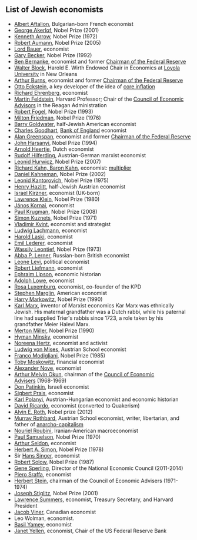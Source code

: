<h2>List of Jewish economists </h2>
<ul>
<li><a href="https://en.wikipedia.org/wiki/Albert_Aftalion" target="_blank" rel="nofollow noopener">Albert Aftalion</a>, Bulgarian-born French economist</li>
<li><a href="https://en.wikipedia.org/wiki/George_Akerlof" target="_blank" rel="nofollow noopener">George Akerlof</a>, Nobel Prize (2001)</li>
<li><a href="https://en.wikipedia.org/wiki/Kenneth_Arrow" target="_blank" rel="nofollow noopener">Kenneth Arrow</a>, Nobel Prize (1972)</li>
<li><a href="https://en.wikipedia.org/wiki/Robert_Aumann" target="_blank" rel="nofollow noopener">Robert Aumann</a>, Nobel Prize (2005)</li>
<li><a href="https://en.wikipedia.org/wiki/Peter_Thomas_Bauer" target="_blank" rel="nofollow noopener">Lord Bauer</a>, economist</li>
<li><a href="https://en.wikipedia.org/wiki/Gary_Becker" target="_blank" rel="nofollow noopener">Gary Becker</a>, Nobel Prize (1992)</li>
<li><a href="https://en.wikipedia.org/wiki/Ben_Bernanke" target="_blank" rel="nofollow noopener">Ben Bernanke</a>, economist and former&nbsp;<a href="https://en.wikipedia.org/wiki/Chairman_of_the_Federal_Reserve" target="_blank" rel="nofollow noopener">Chairman of the Federal Reserve</a></li>
<li><a href="https://en.wikipedia.org/wiki/Walter_Block" target="_blank" rel="nofollow noopener">Walter Block</a>, Harold E. Wirth Endowed Chair in Economics at&nbsp;<a href="https://en.wikipedia.org/wiki/Loyola_University_New_Orleans" target="_blank" rel="nofollow noopener">Loyola University</a>&nbsp;in New Orleans</li>
<li><a href="https://en.wikipedia.org/wiki/Arthur_Burns" target="_blank" rel="nofollow noopener">Arthur Burns</a>, economist and former&nbsp;<a href="https://en.wikipedia.org/wiki/Chairman_of_the_Federal_Reserve" target="_blank" rel="nofollow noopener">Chairman of the Federal Reserve</a></li>
<li><a href="https://en.wikipedia.org/wiki/Otto_Eckstein" target="_blank" rel="nofollow noopener">Otto Eckstein</a>, a key developer of the idea of&nbsp;<a href="https://en.wikipedia.org/wiki/Core_inflation" target="_blank" rel="nofollow noopener">core inflation</a></li>
<li><a href="https://en.wikipedia.org/wiki/Richard_Ehrenberg" target="_blank" rel="nofollow noopener">Richard Ehrenberg</a>, economist</li>
<li><a href="https://en.wikipedia.org/wiki/Martin_Feldstein" target="_blank" rel="nofollow noopener">Martin Feldstein</a>, Harvard Professor; Chair of the&nbsp;<a href="https://en.wikipedia.org/wiki/Council_of_Economic_Advisors" target="_blank" rel="nofollow noopener">Council of Economic Advisors</a>&nbsp;in the Reagan Administration</li>
<li><a href="https://en.wikipedia.org/wiki/Robert_Fogel" target="_blank" rel="nofollow noopener">Robert Fogel</a>, Nobel Prize (1993)</li>
<li><a href="https://en.wikipedia.org/wiki/Milton_Friedman" target="_blank" rel="nofollow noopener">Milton Friedman</a>, Nobel Prize (1976)</li>
<li><a href="https://en.wikipedia.org/wiki/Barry_Goldwater" target="_blank" rel="nofollow noopener">Barry Goldwater</a>, half-Jewish American economist</li>
<li><a href="https://en.wikipedia.org/wiki/Charles_Goodhart" target="_blank" rel="nofollow noopener">Charles Goodhart</a>,&nbsp;<a href="https://en.wikipedia.org/wiki/Bank_of_England" target="_blank" rel="nofollow noopener">Bank of England</a>&nbsp;economist</li>
<li><a href="https://en.wikipedia.org/wiki/Alan_Greenspan" target="_blank" rel="nofollow noopener">Alan Greenspan</a>, economist and former&nbsp;<a href="https://en.wikipedia.org/wiki/Chairman_of_the_Federal_Reserve" target="_blank" rel="nofollow noopener">Chairman of the Federal Reserve</a></li>
<li><a href="https://en.wikipedia.org/wiki/John_Harsanyi" target="_blank" rel="nofollow noopener">John Harsanyi</a>, Nobel Prize (1994)</li>
<li><a href="https://en.wikipedia.org/wiki/Arnold_Heertje" target="_blank" rel="nofollow noopener">Arnold Heertje</a>, Dutch economist</li>
<li><a href="https://en.wikipedia.org/wiki/Rudolf_Hilferding" target="_blank" rel="nofollow noopener">Rudolf Hilferding</a>, Austrian-German marxist economist</li>
<li><a href="https://en.wikipedia.org/wiki/Leonid_Hurwicz" target="_blank" rel="nofollow noopener">Leonid Hurwicz</a>, Nobel Prize (2007)</li>
<li><a href="https://en.wikipedia.org/wiki/Richard_Kahn,_Baron_Kahn" target="_blank" rel="nofollow noopener">Richard Kahn, Baron Kahn</a>, economist:&nbsp;<a href="https://en.wikipedia.org/wiki/Multiplier_(economics)" target="_blank" rel="nofollow noopener">multiplier</a></li>
<li><a href="https://en.wikipedia.org/wiki/Daniel_Kahneman" target="_blank" rel="nofollow noopener">Daniel Kahneman</a>, Nobel Prize (2002)</li>
<li><a href="https://en.wikipedia.org/wiki/Leonid_Kantorovich" target="_blank" rel="nofollow noopener">Leonid Kantorovich</a>, Nobel Prize (1975)</li>
<li><a href="https://en.wikipedia.org/wiki/Henry_Hazlitt" target="_blank" rel="nofollow noopener">Henry Hazlitt</a>, half-Jewish Austrian economist</li>
<li><a href="https://en.wikipedia.org/wiki/Israel_Kirzner" target="_blank" rel="nofollow noopener">Israel Kirzner</a>,&nbsp;economist (UK-born)</li>
<li><a href="https://en.wikipedia.org/wiki/Lawrence_Klein" target="_blank" rel="nofollow noopener">Lawrence Klein</a>, Nobel Prize (1980)</li>
<li><a href="https://en.wikipedia.org/wiki/J%C3%A1nos_Kornai" target="_blank" rel="nofollow noopener">J&aacute;nos Kornai</a>, economist</li>
<li><a href="https://en.wikipedia.org/wiki/Paul_Krugman" target="_blank" rel="nofollow noopener">Paul Krugman</a>, Nobel Prize (2008)</li>
<li><a href="https://en.wikipedia.org/wiki/Simon_Kuznets" target="_blank" rel="nofollow noopener">Simon Kuznets</a>, Nobel Prize (1971)</li>
<li><a href="https://en.wikipedia.org/wiki/Vladimir_Kvint" target="_blank" rel="nofollow noopener">Vladimir Kvint</a>, economist and strategist</li>
<li><a href="https://en.wikipedia.org/wiki/Ludwig_Lachmann" target="_blank" rel="nofollow noopener">Ludwig Lachmann</a>, economist</li>
<li><a href="https://en.wikipedia.org/wiki/Harold_Laski" target="_blank" rel="nofollow noopener">Harold Laski</a>, economist</li>
<li><a href="https://en.wikipedia.org/wiki/Emil_Lederer" target="_blank" rel="nofollow noopener">Emil Lederer</a>, economist</li>
<li><a href="https://en.wikipedia.org/wiki/Wassily_Leontief" target="_blank" rel="nofollow noopener">Wassily Leontief</a>, Nobel Prize (1973)</li>
<li><a href="https://en.wikipedia.org/wiki/Abba_P._Lerner" target="_blank" rel="nofollow noopener">Abba P. Lerner</a>, Russian-born British economist</li>
<li><a href="https://en.wikipedia.org/wiki/Leone_Levi" target="_blank" rel="nofollow noopener">Leone Levi</a>, political economist</li>
<li><a href="https://en.wikipedia.org/wiki/Robert_Liefmann" target="_blank" rel="nofollow noopener">Robert Liefmann</a>, economist</li>
<li><a href="https://en.wikipedia.org/wiki/Ephraim_Lipson" target="_blank" rel="nofollow noopener">Ephraim Lipson</a>, economic historian</li>
<li><a href="https://en.wikipedia.org/wiki/Adolph_Lowe" target="_blank" rel="nofollow noopener">Adolph Lowe</a>, economist</li>
<li><a href="https://en.wikipedia.org/wiki/Rosa_Luxemburg" target="_blank" rel="nofollow noopener">Rosa Luxemburg</a>, economist, co-founder of the KPD</li>
<li><a href="https://en.wikipedia.org/wiki/Stephen_Marglin" target="_blank" rel="nofollow noopener">Stephen Marglin</a>, American economist</li>
<li><a href="https://en.wikipedia.org/wiki/Harry_Markowitz" target="_blank" rel="nofollow noopener">Harry Markowitz</a>, Nobel Prize (1990)</li>
<li><a href="https://en.wikipedia.org/wiki/Karl_Marx" target="_blank" rel="nofollow noopener">Karl Marx</a>, inventor of Marxist economics&nbsp;Kar Marx was ethnically Jewish. His maternal grandfather was a Dutch rabbi, while his paternal line had supplied Trier's rabbis since 1723, a role taken by his grandfather Meier Halevi Marx.</li>
<li><a href="https://en.wikipedia.org/wiki/Merton_Miller" target="_blank" rel="nofollow noopener">Merton Miller</a>, Nobel Prize (1990)</li>
<li><a href="https://en.wikipedia.org/wiki/Hyman_Minsky" target="_blank" rel="nofollow noopener">Hyman Minsky</a>, economist</li>
<li><a href="https://en.wikipedia.org/wiki/Noreena_Hertz" target="_blank" rel="nofollow noopener">Noreena Hertz</a>,&nbsp;economist and activist</li>
<li><a href="https://en.wikipedia.org/wiki/Ludwig_von_Mises" target="_blank" rel="nofollow noopener">Ludwig von Mises</a>, Austrian School economist</li>
<li><a href="https://en.wikipedia.org/wiki/Franco_Modigliani" target="_blank" rel="nofollow noopener">Franco Modigliani</a>, Nobel Prize (1985)</li>
<li><a href="https://en.wikipedia.org/wiki/Toby_Moskowitz" target="_blank" rel="nofollow noopener">Toby Moskowitz</a>, financial economist</li>
<li><a href="https://en.wikipedia.org/wiki/Alexander_Nove" target="_blank" rel="nofollow noopener">Alexander Nove</a>, economist</li>
<li><a href="https://en.wikipedia.org/wiki/Arthur_Melvin_Okun" target="_blank" rel="nofollow noopener">Arthur Melvin Okun</a>, chairman of the&nbsp;<a href="https://en.wikipedia.org/wiki/Council_of_Economic_Advisers" target="_blank" rel="nofollow noopener">Council of Economic Advisers</a>&nbsp;(1968-1969)</li>
<li><a href="https://en.wikipedia.org/wiki/Don_Patinkin" target="_blank" rel="nofollow noopener">Don Patinkin</a>, Israeli economist</li>
<li><a href="https://en.wikipedia.org/wiki/Sigbert_Prais" target="_blank" rel="nofollow noopener">Sigbert Prais</a>, economist</li>
<li><a href="https://en.wikipedia.org/wiki/Karl_Polanyi" target="_blank" rel="nofollow noopener">Karl Polanyi</a>, Austrian-Hungarian economist and economic historian</li>
<li><a href="https://en.wikipedia.org/wiki/David_Ricardo" target="_blank" rel="nofollow noopener">David Ricardo</a>,&nbsp;economist (converted to Quakerism)</li>
<li><a href="https://en.wikipedia.org/wiki/Alvin_E._Roth" target="_blank" rel="nofollow noopener">Alvin E. Roth</a>, Nobel prize (2012)</li>
<li><a href="https://en.wikipedia.org/wiki/Murray_Rothbard" target="_blank" rel="nofollow noopener">Murray Rothbard</a>, Austrian School economist, writer, libertarian, and father of&nbsp;<a href="https://en.wikipedia.org/wiki/Anarcho-capitalism" target="_blank" rel="nofollow noopener">anarcho-capitalism</a></li>
<li><a href="https://en.wikipedia.org/wiki/Nouriel_Roubini" target="_blank" rel="nofollow noopener">Nouriel Roubini</a>, Iranian-American macroeconomist</li>
<li><a href="https://en.wikipedia.org/wiki/Paul_Samuelson" target="_blank" rel="nofollow noopener">Paul Samuelson</a>, Nobel Prize (1970)</li>
<li><a href="https://en.wikipedia.org/wiki/Arthur_Seldon" target="_blank" rel="nofollow noopener">Arthur Seldon</a>,&nbsp;economist</li>
<li><a href="https://en.wikipedia.org/wiki/Herbert_A._Simon" target="_blank" rel="nofollow noopener">Herbert A. Simon</a>, Nobel Prize (1978)</li>
<li>Sir&nbsp;<a href="https://en.wikipedia.org/wiki/Hans_Singer" target="_blank" rel="nofollow noopener">Hans Singer</a>, economist</li>
<li><a href="https://en.wikipedia.org/wiki/Robert_Solow" target="_blank" rel="nofollow noopener">Robert Solow</a>, Nobel Prize (1987)</li>
<li><a href="https://en.wikipedia.org/wiki/Gene_Sperling" target="_blank" rel="nofollow noopener">Gene Sperling</a>, Director of the National Economic Council (2011-2014)</li>
<li><a href="https://en.wikipedia.org/wiki/Piero_Sraffa" target="_blank" rel="nofollow noopener">Piero Sraffa</a>,&nbsp;economist</li>
<li><a href="https://en.wikipedia.org/wiki/Herbert_Stein" target="_blank" rel="nofollow noopener">Herbert Stein</a>, chairman of the Council of Economic Advisers (1971-1974)</li>
<li><a href="https://en.wikipedia.org/wiki/Joseph_Stiglitz" target="_blank" rel="nofollow noopener">Joseph Stiglitz</a>, Nobel Prize (2001)</li>
<li><a href="https://en.wikipedia.org/wiki/Lawrence_Summers" target="_blank" rel="nofollow noopener">Lawrence Summers</a>, economist, Treasury Secretary, and Harvard President</li>
<li><a href="https://en.wikipedia.org/wiki/Jacob_Viner" target="_blank" rel="nofollow noopener">Jacob Viner</a>, Canadian economist</li>
<li>Leo Wolman, economist.</li>
<li><a href="https://en.wikipedia.org/wiki/Basil_Yamey" target="_blank" rel="nofollow noopener">Basil Yamey</a>, economist</li>
<li><a href="https://en.wikipedia.org/wiki/Janet_Yellen" target="_blank" rel="nofollow noopener" data-artdeco-is-focused="true">Janet Yellen</a>, economist, Chair of the US Federal Reserve Bank</li>
</ul>

